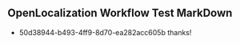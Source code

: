 ## OpenLocalization Workflow Test MarkDown
* 50d38944-b493-4ff9-8d70-ea282acc605b thanks!

<!--HONumber=Aug16_HO4-->


